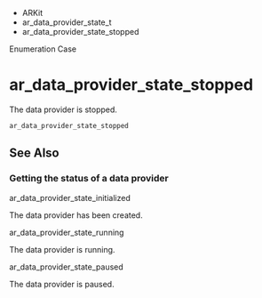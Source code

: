 

- ARKit
- ar_data_provider_state_t
-  ar_data_provider_state_stopped 

Enumeration Case

# ar_data_provider_state_stopped

The data provider is stopped.

``` source
ar_data_provider_state_stopped
```

## See Also

### Getting the status of a data provider

ar_data_provider_state_initialized

The data provider has been created.

ar_data_provider_state_running

The data provider is running.

ar_data_provider_state_paused

The data provider is paused.

